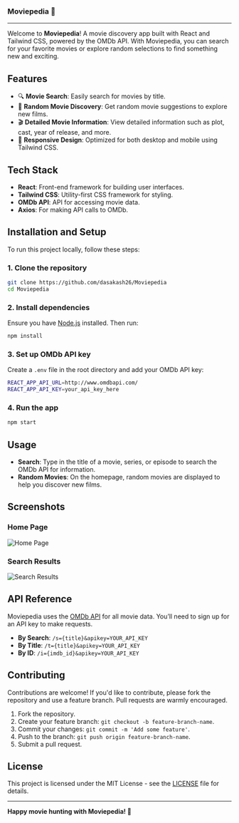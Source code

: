 ### Moviepedia 🎥
---
Welcome to **Moviepedia**! A movie discovery app built with React and Tailwind CSS, powered by the OMDb API. With Moviepedia, you can search for your favorite movies or explore random selections to find something new and exciting.

## Features

- 🔍 **Movie Search**: Easily search for movies by title.
- 🎲 **Random Movie Discovery**: Get random movie suggestions to explore new films.
- 🎬 **Detailed Movie Information**: View detailed information such as plot, cast, year of release, and more.
- 📱 **Responsive Design**: Optimized for both desktop and mobile using Tailwind CSS.

## Tech Stack

- **React**: Front-end framework for building user interfaces.
- **Tailwind CSS**: Utility-first CSS framework for styling.
- **OMDb API**: API for accessing movie data.
- **Axios**: For making API calls to OMDb.

## Installation and Setup

To run this project locally, follow these steps:

### 1. Clone the repository

```bash
git clone https://github.com/dasakash26/Moviepedia
cd Moviepedia
```

### 2. Install dependencies

Ensure you have [Node.js](https://nodejs.org/) installed. Then run:

```bash
npm install
```

### 3. Set up OMDb API key

Create a `.env` file in the root directory and add your OMDb API key:

```bash
REACT_APP_API_URL=http://www.omdbapi.com/
REACT_APP_API_KEY=your_api_key_here
```

### 4. Run the app

```bash
npm start
```

## Usage

- **Search**: Type in the title of a movie, series, or episode to search the OMDb API for information.
- **Random Movies**: On the homepage, random movies are displayed to help you discover new films.

## Screenshots

### Home Page
![Home Page](https://postimg.cc/62Y8mT8s)

### Search Results
![Search Results](link-to-searchresults-screenshot)

## API Reference

Moviepedia uses the [OMDb API](http://www.omdbapi.com/) for all movie data. You’ll need to sign up for an API key to make requests.

- **By Search**: `/s={title}&apikey=YOUR_API_KEY`
- **By Title**: `/t={title}&apikey=YOUR_API_KEY`
- **By ID**: `/i={imdb_id}&apikey=YOUR_API_KEY`

## Contributing

Contributions are welcome! If you'd like to contribute, please fork the repository and use a feature branch. Pull requests are warmly encouraged.

1. Fork the repository.
2. Create your feature branch: `git checkout -b feature-branch-name`.
3. Commit your changes: `git commit -m 'Add some feature'`.
4. Push to the branch: `git push origin feature-branch-name`.
5. Submit a pull request.

## License

This project is licensed under the MIT License - see the [LICENSE](LICENSE) file for details.

---

**Happy movie hunting with Moviepedia! 🍿**
